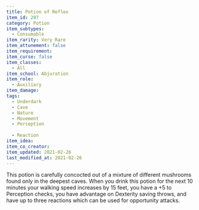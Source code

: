 ```yaml
---
title: Potion of Reflex
item_id: 287
category: Potion
item_subtypes: 
  - Consumable
item_rarity: Very Rare
item_attunement: false
item_requirement: 
item_curse: false
item_classes: 
  - All
item_school: Abjuration
item_role: 
  - Auxiliary
item_damage: 
tags:
  - Underdark
  - Cave
  - Nature
  - Movement
  - Perception
  
  - Reaction
item_idea: 
item_co_creator: 
item_updated: 2021-02-26
last_modified_at: 2021-02-26
---
```


This potion is carefully concocted out of a mixture of different mushrooms found only in the deepest caves. When you drink this potion for the next 10 minutes your walking speed increases by 15 feet, you have a +5 to Perception checks, you have advantage on Dexterity saving throws, and have up to three reactions which can be used for opportunity attacks.
